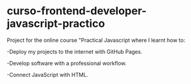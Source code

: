 # curso-frontend-developer-javascript-practico
Project for the online course "Practical Javascript where I learnt how to:

-Deploy my projects to the internet with GitHub Pages.

-Develop software with a professional workflow.

-Connect JavaScript with HTML.



